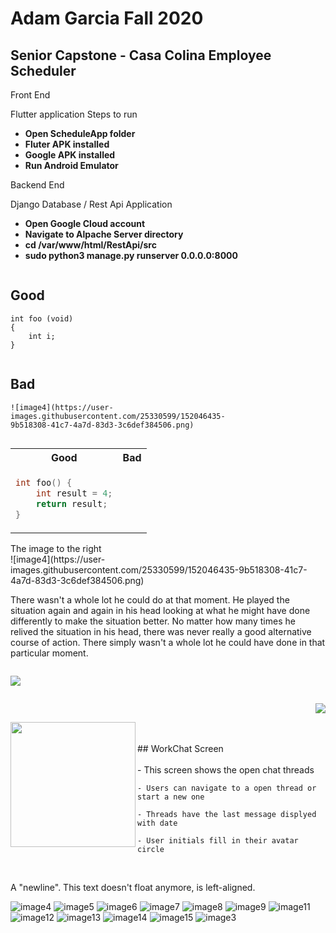 
<head>
<style>
.center {
  text-align: center;
  border: 3px solid green;
}
</style>
</head>

# Adam Garcia Fall 2020
## Senior Capstone - Casa Colina Employee Scheduler 

Front End 

Flutter application Steps to run
* **Open ScheduleApp folder**
* **Fluter APK installed**
* **Google APK installed**
* **Run Android Emulator**

Backend End

Django Database / Rest Api Application 
* **Open Google Cloud account** 
* **Navigate to Alpache Server directory** 
* **cd /var/www/html/RestApi/src**
* **sudo python3 manage.py runserver 0.0.0.0:8000**




<div style="-webkit-column-count: 2; -moz-column-count: 2; column-count: 2; -webkit-column-rule: 1px dotted #e0e0e0; -moz-column-rule: 1px dotted #e0e0e0; column-rule: 1px dotted #e0e0e0;">
    <div style="display: inline-block;">
        <h2>Good</h2>
        <pre><code class="language-c">int foo (void) 
{
    int i;
}
</code></pre>
    </div>
    <div style="display: inline-block;">
        <h2>Bad</h2>
        <pre><code class="language-c">![image4](https://user-images.githubusercontent.com/25330599/152046435-9b518308-41c7-4a7d-83d3-3c6def384506.png)
</code></pre>
    </div>
</div>

<table>
<tr>
<th> Good </th>
<th> Bad </th>
</tr>
<tr>
<td>

```c++
int foo() {
    int result = 4;
    return result;
}
```

</td>
<td>

```![image4](https://user-images.githubusercontent.com/25330599/152046435-9b518308-41c7-4a7d-83d3-3c6def384506.png)
```

</td>
</tr>
</table>

<div class="row">
  <div class="column">The image to the right</div>
  <div class="column">
![image4](https://user-images.githubusercontent.com/25330599/152046435-9b518308-41c7-4a7d-83d3-3c6def384506.png)</div>
</div>

 <p>There wasn't a whole lot he could do at that moment. He played the situation again and again in his head looking at what he might have done differently to make the situation better. No matter how many times he relived the situation in his head, there was never really a good alternative course of action. There simply wasn't a whole lot he could have done in that particular moment.</p>

<div class="row">
  <div class="column"><p align="left">
       
 <img src="https://user-images.githubusercontent.com/25330599/152046435-9b518308-41c7-4a7d-83d3-3c6def384506.png" />
    
  </div>
  <div class="column"><p align="right">
  <img src="https://user-images.githubusercontent.com/25330599/152046452-498a5693-f172-40c8-b1a9-caeca9f797e2.png" />
</div>
</div>



<img src="https://user-images.githubusercontent.com/25330599/152046466-80d175ef-2da7-4d62-b881-391aefb21ca0.png" align="left" width="200px"/>
<br/><br/>
## WorkChat Screen
<br/><br/>
    - This screen shows the open chat threads

    - Users can navigate to a open thread or start a new one
    
    - Threads have the last message displyed with date 
    
    - User initials fill in their avatar circle 

<br clear="left"/>

A "newline". This text doesn't float anymore, is left-aligned.






![image4](https://user-images.githubusercontent.com/25330599/152046435-9b518308-41c7-4a7d-83d3-3c6def384506.png)
![image5](https://user-images.githubusercontent.com/25330599/152046452-498a5693-f172-40c8-b1a9-caeca9f797e2.png)
![image6](https://user-images.githubusercontent.com/25330599/152046458-833b358d-4890-45a4-884a-1c1f6636e79e.png)
![image7](https://user-images.githubusercontent.com/25330599/152046466-80d175ef-2da7-4d62-b881-391aefb21ca0.png)
![image8](https://user-images.githubusercontent.com/25330599/152046474-8ead0dd4-6a3a-4c86-b58a-8530f51ead75.png)
![image9](https://user-images.githubusercontent.com/25330599/152046476-df3da065-2d47-45b4-a801-42c1a84ad4b6.png)
![image11](https://user-images.githubusercontent.com/25330599/152046484-cfa3aeaa-4213-4203-8d01-cfe98f5296db.png)
![image12](https://user-images.githubusercontent.com/25330599/152046493-3a0b11a1-a60c-4d76-bfa8-43a1b2e9c5bf.png)
![image13](https://user-images.githubusercontent.com/25330599/152046502-b010b247-7dd9-4181-b99f-820d94e6a353.png)
![image14](https://user-images.githubusercontent.com/25330599/152046511-e9e93efb-4dca-4592-9b3f-9a6dd0ffaa8f.png)
![image15](https://user-images.githubusercontent.com/25330599/152046515-c0f1ed12-4e66-42db-a068-ec8e1f46e669.png)
![image3](https://user-images.githubusercontent.com/25330599/152046522-6edb2ed2-8a5a-41f2-9166-dd5d237e19d0.jpg)

